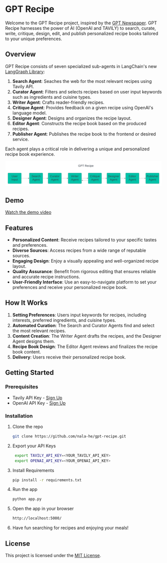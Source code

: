# GPT Recipe

Welcome to the GPT Recipe project, inspired by the [GPT Newspaper](https://github.com/rotemweiss57/gpt-newspaper.git). GPT Recipe harnesses the power of AI (OpenAI and TAVILY) to search, curate, write, critique, design, edit, and publish personalized recipe books tailored to your unique preferences. 

## Overview

GPT Recipe consists of seven specialized sub-agents in LangChain's new [LangGraph Library](https://github.com/langchain-ai/langgraph):

1. **Search Agent**: Seaches the web for the most relevant recipes using Tavily API.
2. **Curator Agent**: Filters and selects recipes based on user input keywords such as ingredients and cuisine types.
3. **Writer Agent**: Crafts reader-friendly recipes.
4. **Critique Agent**: Provides feedback on a given recipe using OpenAI's language model.
5. **Designer Agent**: Designs and organizes the recipe layout.
6. **Editor Agent**: Constructs the recipe book based on the produced recipes.
7. **Publisher Agent**: Publishes the recipe book to the frontend or desired service.

Each agent plays a critical role in delivering a unique and personalized recipe book experience.

<div align="center">
    <img src="docs/gpt-recipe-architecture.png" alt="GPT Recipe Architecture">
</div>

## Demo
[Watch the demo video](docs/gpt-recipe-demo.mp4)

## Features

- **Personalized Content**: Receive recipes tailored to your specific tastes and preferences.
- **Diverse Sources**: Access recipes from a wide range of reputable sources.
- **Engaging Design**: Enjoy a visually appealing and well-organized recipe layout.
- **Quality Assurance**: Benefit from rigorous editing that ensures reliable and accurate recipe instructions.
- **User-Friendly Interface**: Use an easy-to-navigate platform to set your preferences and receive your personalized recipe book.

## How It Works

1. **Setting Preferences**: Users input keywords for recipes, including interests, preferred ingredients, and cuisine types.
2. **Automated Curation**: The Search and Curator Agents find and select the most relevant recipes.
3. **Content Creation**: The Writer Agent drafts the recipes, and the Designer Agent designs them.
4. **Recipe Book Design**: The Editor Agent reviews and finalizes the recipe book content.
5. **Delivery**: Users receive their personalized recipe book.

## Getting Started

### Prerequisites

- Tavily API Key - [Sign Up](https://tavily.com/)
- OpenAI API Key - [Sign Up](https://platform.openai.com/)

### Installation

1. Clone the repo
   ```sh
   git clone https://github.com/nala-he/gpt-recipe.git

2. Export your API Keys
   ```sh
    export TAVILY_API_KEY=<YOUR_TAVILY_API_KEY>
    export OPENAI_API_KEY=<YOUR_OPENAI_API_KEY>

3. Install Requirements
    ```sh
    pip install -r requirements.txt

4. Run the app
    ```sh
    python app.py

5. Open the app in your browser
    ```sh
    http://localhost:5000/
    
6. Have fun searching for recipes and enjoying your meals!

## License

This project is licensed under the [MIT License](LICENCE).
